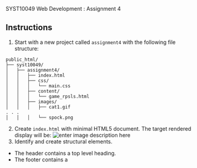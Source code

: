 SYST10049 Web Development
: Assignment 4

## Instructions
1. Start with a new project called `assignment4` with the following file structure:

```
public_html/
├── syst10049/	
│   ├── assignment4/
│   │   ├── index.html
│   │   ├── css/
│   │   │   └── main.css 
│   │   ├── content/
│   │   │   └── game_rpsls.html
│   │   ├── images/
│   │   │   ├── cat1.gif
. . .
│   │   │   └── spock.png 
```
2. Create `index.html` with minimal HTML5 document. The target rendered display will be:
![enter image description here](http://bajcar.dev.fast.sheridanc.on.ca/project_assets/images10049/screenshot1.png)
3. Identify and create structural elements.
- The header contains a top level heading.
- The footer contains a
<!--stackedit_data:
eyJoaXN0b3J5IjpbLTE0NTcxNTYzMjMsLTY1MTQ5MTI5NiwtMT
IxOTUwMDg0MF19
-->